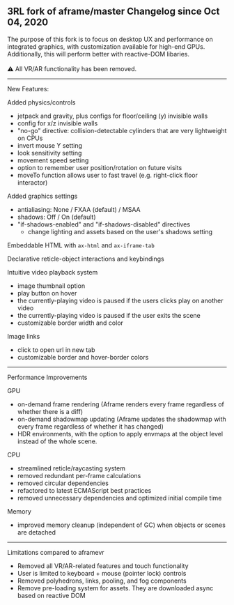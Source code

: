 3RL fork of aframe/master
Changelog since Oct 04, 2020
---------------------------------------------

The purpose of this fork is to focus on desktop UX and performance on integrated graphics, with customization available for high-end GPUs. Additionally, this will perform better with reactive-DOM libaries.<br><br>
⚠️ All VR/AR functionality has been removed.

---------------------------------------------
New Features:

Added physics/controls
- jetpack and gravity, plus configs for floor/ceiling (y) invisible walls
- config for x/z invisible walls
- "no-go" directive: collision-detectable cylinders that are very lightweight on CPUs
- invert mouse Y setting
- look sensitivity setting
- movement speed setting
- option to remember user position/rotation on future visits
- moveTo function allows user to fast travel (e.g. right-click floor interactor)

Added graphics settings
- antialiasing: None / FXAA (default) / MSAA
- shadows: Off / On (default)
- "if-shadows-enabled" and "if-shadows-disabled" directives
    - change lighting and assets based on the user's shadows setting

Embeddable HTML with `ax-html` and `ax-iframe-tab`

Declarative reticle-object interactions and keybindings

Intuitive video playback system
- image thumbnail option
- play button on hover
- the currently-playing video is paused if the users clicks play on another video
- the currently-playing video is paused if the user exits the scene
- customizable border width and color

Image links
- click to open url in new tab
- customizable border and hover-border colors

---------------------------------------------

Performance Improvements

GPU
- on-demand frame rendering (Aframe renders every frame regardless of whether there is a diff)
- on-demand shadowmap updating (Aframe updates the shadowmap with every frame regardless of whether it has changed)
- HDR environments, with the option to apply envmaps at the object level instead of the whole scene.

CPU
- streamlined reticle/raycasting system
- removed redundant per-frame calculations
- removed circular dependencies
- refactored to latest ECMAScript best practices
- removed unnecessary dependencies and optimized initial compile time

Memory
- improved memory cleanup (independent of GC) when objects or scenes are detached

---------------------------------------------

Limitations compared to aframevr
- Removed all VR/AR-related features and touch functionality
- User is limited to keyboard + mouse (pointer lock) controls
- Removed polyhedrons, links, pooling, and fog components
- Remove pre-loading system for assets. They are downloaded async based on reactive DOM
